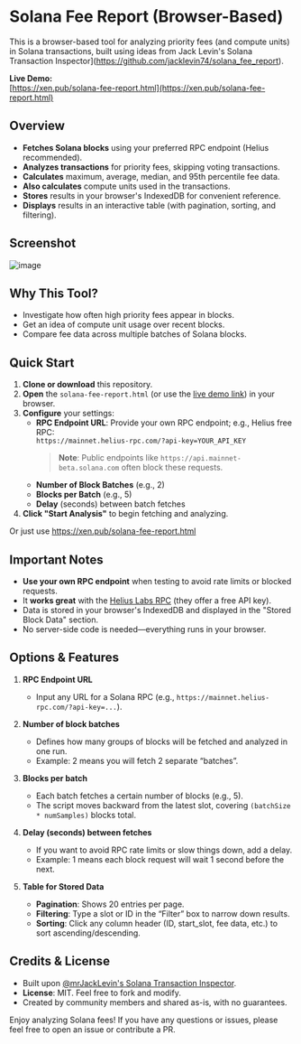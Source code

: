 # Solana Fee Report (Browser-Based)

This is a browser-based tool for analyzing priority fees (and compute units) in Solana transactions, built using ideas from Jack Levin's Solana Transaction Inspector](https://github.com/jacklevin74/solana_fee_report).

**Live Demo:**  
[https://xen.pub/solana-fee-report.html](https://xen.pub/solana-fee-report.html)

## Overview

- **Fetches Solana blocks** using your preferred RPC endpoint (Helius recommended).
- **Analyzes transactions** for priority fees, skipping voting transactions.
- **Calculates** maximum, average, median, and 95th percentile fee data.
- **Also calculates** compute units used in the transactions.
- **Stores** results in your browser's IndexedDB for convenient reference.
- **Displays** results in an interactive table (with pagination, sorting, and filtering).

## Screenshot
![image](https://github.com/user-attachments/assets/f1e413ef-1ebe-433d-8640-980897d8dcb0)


## Why This Tool?
- Investigate how often high priority fees appear in blocks.
- Get an idea of compute unit usage over recent blocks.
- Compare fee data across multiple batches of Solana blocks.

## Quick Start

1. **Clone or download** this repository.
2. **Open** the `solana-fee-report.html` (or use the [live demo link](https://xen.pub/solana-fee-report.html)) in your browser.
3. **Configure** your settings:
    - **RPC Endpoint URL**: Provide your own RPC endpoint; e.g., Helius free RPC:  
      `https://mainnet.helius-rpc.com/?api-key=YOUR_API_KEY`
      > **Note**: Public endpoints like `https://api.mainnet-beta.solana.com` often block these requests.
    - **Number of Block Batches** (e.g., 2)
    - **Blocks per Batch** (e.g., 5)
    - **Delay** (seconds) between batch fetches
4. **Click "Start Analysis"** to begin fetching and analyzing.

Or just use https://xen.pub/solana-fee-report.html

## Important Notes

- **Use your own RPC endpoint** when testing to avoid rate limits or blocked requests.
- It **works great** with the [Helius Labs RPC](https://helius.xyz) (they offer a free API key).
- Data is stored in your browser's IndexedDB and displayed in the "Stored Block Data" section.
- No server-side code is needed—everything runs in your browser.

## Options & Features

1. **RPC Endpoint URL**
    - Input any URL for a Solana RPC (e.g., `https://mainnet.helius-rpc.com/?api-key=...`).

2. **Number of block batches**
    - Defines how many groups of blocks will be fetched and analyzed in one run.
    - Example: 2 means you will fetch 2 separate “batches”.

3. **Blocks per batch**
    - Each batch fetches a certain number of blocks (e.g., 5).
    - The script moves backward from the latest slot, covering `(batchSize * numSamples)` blocks total.

4. **Delay (seconds) between fetches**
    - If you want to avoid RPC rate limits or slow things down, add a delay.
    - Example: 1 means each block request will wait 1 second before the next.

5. **Table for Stored Data**
    - **Pagination**: Shows 20 entries per page.
    - **Filtering**: Type a slot or ID in the “Filter” box to narrow down results.
    - **Sorting**: Click any column header (ID, start_slot, fee data, etc.) to sort ascending/descending.

## Credits & License

- Built upon [@mrJackLevin's Solana Transaction Inspector](https://github.com/jacklevin74/solana_fee_report).
- **License**: MIT. Feel free to fork and modify.
- Created by community members and shared as-is, with no guarantees.

Enjoy analyzing Solana fees! If you have any questions or issues, please feel free to open an issue or contribute a PR.
